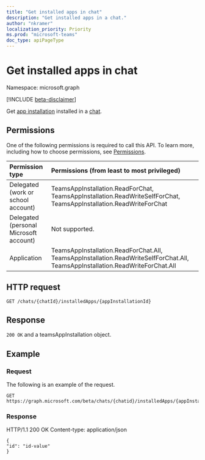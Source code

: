 ```yaml
---
title: "Get installed apps in chat"
description: "Get installed apps in a chat."
author: "nkramer"
localization_priority: Priority
ms.prod: "microsoft-teams"
doc_type: apiPageType
---
```


# Get installed apps in chat

Namespace: microsoft.graph

[!INCLUDE [beta-disclaimer](../../includes/beta-disclaimer.md)]

Get [app installation](../resources/teamsappinstallation.md) installed in a [chat](../resources/chat.md).

## Permissions

One of the following permissions is required to call this API. To learn more, including how to choose permissions, see [Permissions](/graph/permissions-reference).

|Permission type      | Permissions (from least to most privileged)              |
|:--------------------|:---------------------------------------------------------|
|Delegated (work or school account) | TeamsAppInstallation.ReadForChat, TeamsAppInstallation.ReadWriteSelfForChat, TeamsAppInstallation.ReadWriteForChat |
|Delegated (personal Microsoft account) | Not supported.    |
|Application | TeamsAppInstallation.ReadForChat.All, TeamsAppInstallation.ReadWriteSelfForChat.All, TeamsAppInstallation.ReadWriteForChat.All

## HTTP request

<!-- { 
"blockType": "ignored" 
} -->

```http
GET /chats/{chatId}/installedApps/{appInstallationId}
```

## Response

`200 OK` and a teamsAppInstallation object.

## Example

### Request

The following is an example of the request.

<!-- {
  "blockType": "request",
  "name": "get_teamsApp"
}-->

```http
GET https://graph.microsoft.com/beta/chats/{chatid}/installedApps/{appInstallationId}

```

### Response

HTTP/1.1 200 OK
Content-type: application/json
```
{
"id": "id-value"
}
```

<!-- uuid: 16cd6b66-4b1a-43a1-adaf-3a886856ed98
2019-02-04 14:57:30 UTC -->
<!-- {
  "type": "#page.annotation",
  "description": "List apps in chat",
  "keywords": "",
  "section": "List apps in chat",
  "tocPath": ""
}-->
